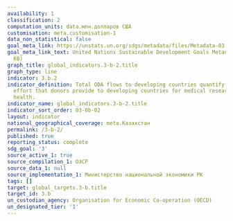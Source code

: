 ```yaml
---
availability: 1
classification: 2
computation_units: data.млн.долларов США
customisation: meta.customisation-1
data_non_statistical: false
goal_meta_link: https://unstats.un.org/sdgs/metadata/files/Metadata-03-0B-02.pdf
goal_meta_link_text: United Nations Sustainable Development Goals Metadata (PDF 210
  KB)
graph_title: global_indicators.3-b-2.title
graph_type: line
indicator: 3.b.2
indicator_definition: Total ODA flows to developing countries quantify the public
  effort that donors provide to developing countries for medical research and basic
  health.
indicator_name: global_indicators.3-b-2.title
indicator_sort_order: 03-0b-02
layout: indicator
national_geographical_coverage: meta.Казахстан
permalink: /3-b-2/
published: true
reporting_status: complete
sdg_goal: '3'
source_active_1: true
source_compilation_1: ОЭСР
source_data_1: null
source_implementation_1: Министерство национальной экономики РК
tags: []
target: global_targets.3-b.title
target_id: 3.b
un_custodian_agency: Organisation for Economic Co-operation (OECD)
un_designated_tier: '1'
---
```

